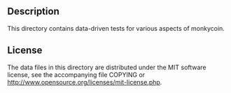 Description
------------

This directory contains data-driven tests for various aspects of monkycoin.

License
--------

The data files in this directory are distributed under the MIT software
license, see the accompanying file COPYING or
http://www.opensource.org/licenses/mit-license.php.

